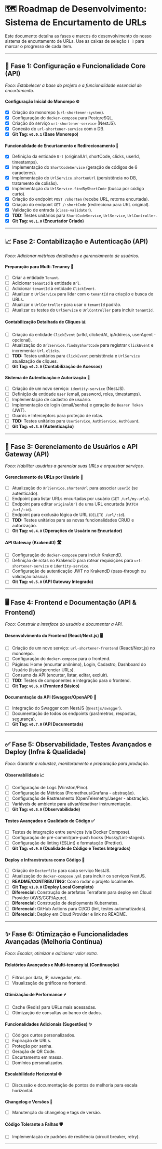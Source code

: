 # 🗺️ Roadmap de Desenvolvimento: Sistema de Encurtamento de URLs

Este documento detalha as fases e marcos do desenvolvimento do nosso sistema de encurtamento de URLs.
Use as caixas de seleção `[ ]` para marcar o progresso de cada item.

---

## 🚀 **Fase 1: Configuração e Funcionalidade Core (API)**
*Foco: Estabelecer a base do projeto e a funcionalidade essencial de encurtamento.*

#### **Configuração Inicial do Monorepo** ⚙️
- [x] Criação do monorepo (`url-shortener-system`).
- [x] Configuração do `docker-compose` para PostgreSQL.
- [x] Criação do serviço `url-shortener-service` (NestJS).
- [x] Conexão do `url-shortener-service` com o DB.
- [x] **Git Tag: `v0.0.1` (Base Monorepo)**

#### **Funcionalidade de Encurtamento e Redirecionamento** 🔗
- [x] Definição da entidade `Url` (originalUrl, shortCode, clicks, userId, timestamps).
- [x] Implementação do `ShortCodeService` (geração de códigos de 6 caracteres).
- [x] Implementação do `UrlService.shortenUrl` (persistência no DB, tratamento de colisão).
- [x] Implementação do `UrlService.findByShortCode` (busca por código curto).
- [x] Criação do endpoint `POST /shorten` (recebe URL, retorna encurtada).
- [x] Criação do endpoint `GET /:shortCode` (redireciona para URL original).
- [x] Validação de entrada (`class-validator`).
- [x] **TDD:** Testes unitários para `ShortCodeService`, `UrlService`, `UrlController`.
- [x] **Git Tag: `v0.1.0` (Encurtador Criado)**

---

## 📈 **Fase 2: Contabilização e Autenticação (API)**
*Foco: Adicionar métricas detalhadas e gerenciamento de usuários.*

#### **Preparação para Multi-Tenancy** 🏢
- [ ] Criar a entidade `Tenant`.
- [ ] Adicionar `tenantId` à entidade `Url`.
- [ ] Adicionar `tenantId` à entidade `ClickEvent`.
- [ ] Atualizar o `UrlService` para lidar com o `tenantId` na criação e busca de URLs.
- [ ] Atualizar o `UrlController` para usar o `tenantId` padrão.
- [ ] Atualizar os testes do `UrlService` e `UrlController` para incluir `tenantId`.

#### **Contabilização Detalhada de Cliques** 📊
- [ ] Criação da entidade `ClickEvent` (urlId, clickedAt, ipAddress, userAgent - opcional).
- [ ] Atualização do `UrlService.findByShortCode` para registrar `ClickEvent` e incrementar `Url.clicks`.
- [ ] **TDD:** Testes unitários para `ClickEvent` persistência e `UrlService` atualização de cliques.
- [ ] **Git Tag: `v0.2.0` (Contabilização de Acessos)**

#### **Sistema de Autenticação e Autorização** 🔐
- [ ] Criação de um novo serviço: `identity-service` (NestJS).
- [ ] Definição da entidade `User` (email, password, roles, timestamps).
- [ ] Implementação de cadastro de usuário.
- [ ] Implementação de login (email/senha) e geração de `Bearer Token` (JWT).
- [ ] Guards e Interceptors para proteção de rotas.
- [ ] **TDD:** Testes unitários para `UserService`, `AuthService`, `AuthGuard`.
- [ ] **Git Tag: `v0.3.0` (Autenticação)**

---

## 📝 **Fase 3: Gerenciamento de Usuários e API Gateway (API)**
*Foco: Habilitar usuários a gerenciar suas URLs e orquestrar serviços.*

#### **Gerenciamento de URLs por Usuário** 📝
- [ ] Atualização do `UrlService.shortenUrl` para associar `userId` (se autenticado).
- [ ] Endpoint para listar URLs encurtadas por usuário (`GET /url/my-urls`).
- [ ] Endpoint para editar `originalUrl` de uma URL encurtada (`PATCH /url/:id`).
- [ ] Endpoint para exclusão lógica de URL (`DELETE /url/:id`).
- [ ] **TDD:** Testes unitários para as novas funcionalidades CRUD e autorização.
- [ ] **Git Tag: `v0.4.0` (Operações de Usuário no Encurtador)**

#### **API Gateway (KrakendD)** 🛣️
- [ ] Configuração do `docker-compose` para incluir KrakendD.
- [ ] Definição de rotas no KrakendD para rotear requisições para `url-shortener-service` e `identity-service`.
- [ ] Configuração de autenticação JWT no KrakendD (pass-through ou validação básica).
- [ ] **Git Tag: `v0.5.0` (API Gateway Integrado)**

---

## 🖥️ **Fase 4: Frontend e Documentação (API & Frontend)**
*Foco: Construir a interface do usuário e documentar a API.*

#### **Desenvolvimento do Frontend (React/Next.js)** 🖥️
- [ ] Criação de um novo serviço: `url-shortener-frontend` (React/Next.js) no monorepo.
- [ ] Configuração do `docker-compose` para o frontend.
- [ ] Páginas: Home (encurtar anônimo), Login, Cadastro, Dashboard do Usuário (listar/gerenciar URLs).
- [ ] Consumo da API (encurtar, listar, editar, excluir).
- [ ] **TDD:** Testes de componentes e integração para o frontend.
- [ ] **Git Tag: `v0.6.0` (Frontend Básico)**

#### **Documentação da API (Swagger/OpenAPI)** 📄
- [ ] Integração do Swagger com NestJS (`@nestjs/swagger`).
- [ ] Documentação de todos os endpoints (parâmetros, respostas, segurança).
- [ ] **Git Tag: `v0.7.0` (API Documentada)**

---

## ✅ **Fase 5: Observabilidade, Testes Avançados e Deploy (Infra & Qualidade)**
*Foco: Garantir a robustez, monitoramento e preparação para produção.*

#### **Observabilidade** 📈
- [ ] Configuração de Logs (Winston/Pino).
- [ ] Configuração de Métricas (Prometheus/Grafana - abstração).
- [ ] Configuração de Rastreamento (OpenTelemetry/Jaeger - abstração).
- [ ] Variáveis de ambiente para ativar/desativar instrumentação.
- [ ] **Git Tag: `v0.8.0` (Observabilidade)**

#### **Testes Avançados e Qualidade de Código** ✅
- [ ] Testes de integração entre serviços (via Docker Compose).
- [ ] Configuração de pré-commit/pre-push hooks (Husky/Lint-staged).
- [ ] Configuração de linting (ESLint) e formatação (Prettier).
- [ ] **Git Tag: `v0.9.0` (Qualidade de Código e Testes Integrados)**

#### **Deploy e Infraestrutura como Código** 🚀
- [ ] Criação de `Dockerfile` para cada serviço NestJS.
- [ ] Atualização do `docker-compose.yml` para incluir os serviços NestJS.
- [ ] **README/CONTRIBUTING:** Como rodar o projeto localmente.
- [ ] **Git Tag: `v1.0.0` (Deploy Local Completo)**
- [ ] **Diferencial:** Construção de artefatos Terraform para deploy em Cloud Provider (AWS/GCP/Azure).
- [ ] **Diferencial:** Construção de deployments Kubernetes.
- [ ] **Diferencial:** GitHub Actions para CI/CD (lint, testes automatizados).
- [ ] **Diferencial:** Deploy em Cloud Provider e link no README.

---

## ✨ **Fase 6: Otimização e Funcionalidades Avançadas (Melhoria Contínua)**
*Foco: Escalar, otimizar e adicionar valor extra.*

#### **Relatórios Avançados e Multi-tenancy** 📊 (Continuação)
- [ ] Filtros por data, IP, navegador, etc.
- [ ] Visualização de gráficos no frontend.

#### **Otimização de Performance** ⚡
- [ ] Cache (Redis) para URLs mais acessadas.
- [ ] Otimização de consultas ao banco de dados.

#### **Funcionalidades Adicionais (Sugestões)** ✨
- [ ] Códigos curtos personalizados.
- [ ] Expiração de URLs.
- [ ] Proteção por senha.
- [ ] Geração de QR Code.
- [ ] Encurtamento em massa.
- [ ] Domínios personalizados.

#### **Escalabilidade Horizontal** 🌐
- [ ] Discussão e documentação de pontos de melhoria para escala horizontal.

#### **Changelog e Versões** 📝
- [ ] Manutenção do changelog e tags de versão.

#### **Código Tolerante a Falhas** 🛡️
- [ ] Implementação de padrões de resiliência (circuit breaker, retry).

---
